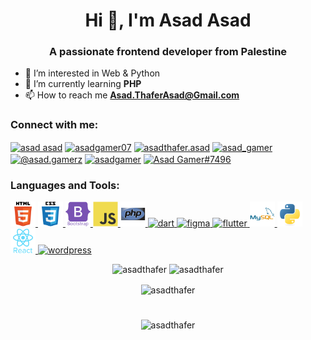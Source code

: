 <h1 align="center">Hi 👋, I'm Asad Asad</h1>
<h3 align="center">A passionate frontend developer from Palestine</h3>

<!--- small info --->
- 👀 I’m interested in Web & Python
- 🌱 I’m currently learning **PHP**
- 📫 How to reach me **Asad.ThaferAsad@Gmail.com**
<!--- end of small info --->

<!---contact info --->
<p>
<h3 align="left">Connect with me:</h3>
</p>
<p align="left">
 <a href="https://www.linkedin.com/in/asad-asad/" target="blank"><img align="center" src="https://raw.githubusercontent.com/rahuldkjain/github-profile-readme-generator/master/src/images/icons/Social/linked-in-alt.svg" alt="asad asad" height="30" width="40" /></a>
 <a href="https://twitter.com/asadgamer07" target="blank"><img align="center" src="https://raw.githubusercontent.com/rahuldkjain/github-profile-readme-generator/master/src/images/icons/Social/twitter.svg" alt="asadgamer07" height="30" width="40" /></a>
 <a href="https://fb.com/asadthafer.asad" target="blank"><img align="center" src="https://raw.githubusercontent.com/rahuldkjain/github-profile-readme-generator/master/src/images/icons/Social/facebook.svg" alt="asadthafer.asad" height="30" width="40" /></a>
<a href="https://instagram.com/asad_gamer" target="blank"><img align="center" src="https://raw.githubusercontent.com/rahuldkjain/github-profile-readme-generator/master/src/images/icons/Social/instagram.svg" alt="asad_gamer" height="30" width="40" /></a>
<a href="https://medium.com/@asad.gamerz" target="blank"><img align="center" src="https://raw.githubusercontent.com/rahuldkjain/github-profile-readme-generator/master/src/images/icons/Social/medium.svg" alt="@asad.gamerz" height="30" width="40" /></a>
<a href="https://www.youtube.com/c/asadgamer" target="blank"><img align="center" src="https://raw.githubusercontent.com/rahuldkjain/github-profile-readme-generator/master/src/images/icons/Social/youtube.svg" alt="asadgamer" height="30" width="40" /></a>
<a href="https://discord.com/users/348823923460407298" target="blank"><img align="center" src="https://raw.githubusercontent.com/rahuldkjain/github-profile-readme-generator/master/src/images/icons/Social/discord.svg" alt="Asad Gamer#7496" height="30" width="40" /></a>
</p>
<!---end of contact info --->

<!---languages and tools --->
<h3 align="left">Languages and Tools:</h3>
<p align="left"> 
 <a href="https://www.w3.org/html/" target="_blank" rel="noreferrer"> <img src="https://raw.githubusercontent.com/devicons/devicon/master/icons/html5/html5-original-wordmark.svg" alt="html5" width="40" height="40"/> </a>
    <a href="https://www.w3schools.com/css/" target="_blank" rel="noreferrer"> <img src="https://raw.githubusercontent.com/devicons/devicon/master/icons/css3/css3-original-wordmark.svg" alt="css3" width="40" height="40"/> </a> 
 <a href="https://getbootstrap.com" target="_blank" rel="noreferrer"> <img src="https://raw.githubusercontent.com/devicons/devicon/master/icons/bootstrap/bootstrap-plain-wordmark.svg" alt="bootstrap" width="40" height="40"/> </a> 
<a href="https://developer.mozilla.org/en-US/docs/Web/JavaScript" target="_blank" rel="noreferrer"> <img src="https://raw.githubusercontent.com/devicons/devicon/master/icons/javascript/javascript-original.svg" alt="javascript" width="40" height="40"/> </a>
 <a href="https://www.php.net" target="_blank" rel="noreferrer"> <img src="https://raw.githubusercontent.com/devicons/devicon/master/icons/php/php-original.svg" alt="php" width="40" height="40"/> </a>  
  <a href="https://dart.dev" target="_blank" rel="noreferrer"> <img src="https://www.vectorlogo.zone/logos/dartlang/dartlang-icon.svg" alt="dart" width="40" height="40"/> </a> <a href="https://www.figma.com/" target="_blank" rel="noreferrer"> <img src="https://www.vectorlogo.zone/logos/figma/figma-icon.svg" alt="figma" width="40" height="40"/> </a> <a href="https://flutter.dev" target="_blank" rel="noreferrer"> <img src="https://www.vectorlogo.zone/logos/flutterio/flutterio-icon.svg" alt="flutter" width="40" height="40"/> </a>   <a href="https://www.mysql.com/" target="_blank" rel="noreferrer"> <img src="https://raw.githubusercontent.com/devicons/devicon/master/icons/mysql/mysql-original-wordmark.svg" alt="mysql" width="40" height="40"/> </a> <a href="https://www.python.org" target="_blank" rel="noreferrer"> <img src="https://raw.githubusercontent.com/devicons/devicon/master/icons/python/python-original.svg" alt="python" width="40" height="40"/> </a> <a href="https://reactjs.org/" target="_blank" rel="noreferrer"> <img src="https://raw.githubusercontent.com/devicons/devicon/master/icons/react/react-original-wordmark.svg" alt="react" width="40" height="40"/> </a> 
<a href="https://wordpress.com" target="_blank" rel="noreferrer"> <img src="https://upload.wikimedia.org/wikipedia/commons/thumb/9/98/WordPress_blue_logo.svg/1200px-WordPress_blue_logo.svg.png" alt="wordpress" width="40" height="40"/> </a> </p>

<!---end of languages and tools --->

<!---github add-ons --->

<p align="center">
<img width="400px" src="https://github-readme-stats.vercel.app/api?username=asadthafer&&show_icons=true&locale=en&layout=compact&theme=tokyonight" alt="asadthafer" />
<img width="400px" src="https://github-readme-streak-stats.herokuapp.com/?user=asadthafer&&show_icons=true&locale=en&layout=compact&theme=tokyonight" alt="asadthafer"/>
</p>
<p align="center">
<img align="center"width = "450px" src="https://github-readme-stats.vercel.app/api/top-langs?username=asadthafer&show_icons=true&locale=en&layout=compact&theme=tokyonight" alt="asadthafer" /></p>
<!---end of github add-ons --->

<!---views counter --->
<h1 align="center"></h1>
<p align="center"> <img src="https://komarev.com/ghpvc/?username=asadthafer&label=Profile%20views&color=0e75b6&style=flat" alt="asadthafer" /> </p>
<!---end of views counter --->
